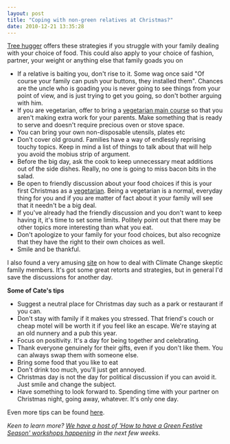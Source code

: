 ```yaml
---
layout: post
title: "Coping with non-green relatives at Christmas?"
date: 2010-12-21 13:35:28
---
```


<p style="clear: both;">
  <a href="http://www.treehugger.com/files/2008/11/on_moving_towar_2.php">Tree hugger</a> offers these strategies if you struggle with your family dealing with your choice of food. This could also apply to your choice of fashion, partner, your weight or anything else that family goads you on
</p>



*   If a relative is baiting you, don't rise to it. Some wag once said "Of course your family can push your buttons, they installed them". Chances are the uncle who is goading you is never going to see things from your point of view, and is just trying to get you going, so don't bother arguing with him.
*   If you are vegetarian, offer to bring a [vegetarian main course][1] so that you aren't making extra work for your parents. Make something that is ready to serve and doesn't require precious oven or stove space.
*   You can bring your own non-disposable utensils, plates etc
*   Don't cover old ground. Families have a way of endlessly reprising touchy topics. Keep in mind a list of things to talk about that will help you avoid the mobius strip of argument.
*   Before the big day, ask the cook to keep unnecessary meat additions out of the side dishes. Really, no one is going to miss bacon bits in the salad.
*   Be open to friendly discussion about your food choices if this is your first Christmas as a [vegetarian][2]. Being a vegetarian is a normal, everyday thing for you and if you are matter of fact about it your family will see that it needn't be a big deal.
*   If you've already had the friendly discussion and you don't want to keep having it, it's time to set some limits. Politely point out that there may be other topics more interesting than what you eat.
*   Don't apologize to your family for your food choices, but also recognize that they have the right to their own choices as well.
*   Smile and be thankful.

 [1]: http://planetgreen.discovery.com/food-health/kelly-veganomicon.html
 [2]: http://www.treehugger.com/files/2007/09/become_vegetarian.php



I also found a very amusing [site][3] on how to deal with Climate Change skeptic family members. It's got some great retorts and strategies, but in general I'd save the discussions for another day.

 [3]: http://www.grist.org/article/series/skeptics/

**Some of Cate's tips**

*   Suggest a neutral place for Christmas day such as a park or restaurant if you can.
*   Don't stay with family if it makes you stressed. That friend's couch or cheap motel will be worth it if you feel like an escape. We're staying at an old nunnery and a pub this year.
*   Focus on positivity. It's a day for being together and celebrating.
*   Thank everyone genuinely for their gifts, even if you don't like them. You can always swap them with someone else.
*   Bring some food that you like to eat
*   Don't drink too much, you'll just get annoyed.
*   Christmas day is not the day for political discussion if you can avoid it. Just smile and change the subject.
*   Have something to look forward to. Spending time with your partner on Christmas night, going away, whatever. It's only one day.

Even more tips can be found [here][4].

 [4]: http://www.thesite.org/sexandrelationships/familyandfriends/family/dealingwithfamilydinners

*Keen to learn more? [We have a host of 'How to have a Green Festive Season' workshops happening][5] in the next few weeks.*

 [5]: /workshops